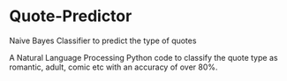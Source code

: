 # Quote-Predictor
Naive Bayes Classifier to predict the type of quotes

A Natural Language Processing Python code to classify the quote type as romantic, adult, comic etc with an accuracy of over 80%. 
